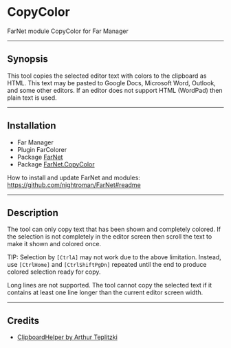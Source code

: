 # CopyColor

FarNet module CopyColor for Far Manager

*******************************************************************************
## Synopsis

This tool copies the selected editor text with colors to the clipboard as HTML.
This text may be pasted to Google Docs, Microsoft Word, Outlook, and some other
editors. If an editor does not support HTML (WordPad) then plain text is used.

*******************************************************************************
## Installation

- Far Manager
- Plugin FarColorer
- Package [FarNet](https://www.nuget.org/packages/FarNet)
- Package [FarNet.CopyColor](https://www.nuget.org/packages/FarNet.CopyColor)

How to install and update FarNet and modules:\
<https://github.com/nightroman/FarNet#readme>

*******************************************************************************
## Description

The tool can only copy text that has been shown and completely colored. If the
selection is not completely in the editor screen then scroll the text to make
it shown and colored once.

TIP: Selection by `[CtrlA]` may not work due to the above limitation. Instead,
use `[CtrlHome]` and `[CtrlShiftPgDn]` repeated until the end to produce
colored selection ready for copy.

Long lines are not supported. The tool cannot copy the selected text if it
contains at least one line longer than the current editor screen width.

*******************************************************************************
## Credits

- [ClipboardHelper by Arthur Teplitzki](https://gist.github.com/ArthurHub/10729205)

